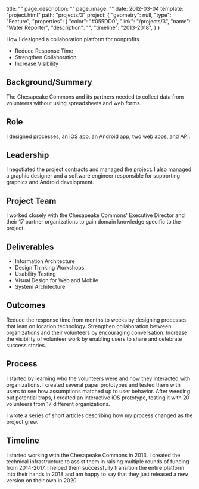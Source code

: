 title: ""
page_description: ""
page_image: ""
date: 2012-03-04
template: "project.html"
path: "projects/3"
project: {
  "geometry": null,
  "type": "Feature",
  "properties": {
    "color": "#055DD0",
    "link": "/projects/3",
    "name": "Water Reporter",
    "description": "",
    "timeline": "2013-2018",
  }
}

How I designed a collaboration platform for nonprofits.

- Reduce Response Time
- Strengthen Collaboration
- Increase Visibility

## Background/Summary
The Chesapeake Commons and its partners needed to collect data from volunteers without using spreadsheets and web forms.

## Role
I designed processes, an iOS app, an Android app, two web apps, and API.

## Leadership
I negotiated the project contracts and managed the project. I also managed a graphic designer and a software engineer responsible for supporting graphics and Android development.

## Project Team
I worked closely with the Chesapeake Commons' Executive Director and their 17 partner organizations to gain domain knowledge specific to the project. 

## Deliverables
- Information Architecture
- Design Thinking Workshops
- Usability Testing
- Visual Design for Web and Mobile
- System Architecture

## Outcomes
Reduce the response time from months to weeks by designing processes that lean on location technology.
Strengthen collaboration between organizations and their volunteers by encouraging conversation. 
Increase the visibility of volunteer work by enabling users to share and celebrate success stories.

## Process
I started by learning who the volunteers were and how they interacted with organizations. I created several paper prototypes and tested them with users to see how assumptions matched up to user behavior. After weeding out potential traps, I created an interactive iOS prototype, testing it with 20 volunteers from 17 different organizations.

I wrote a series of short articles describing how my process changed as the project grew. 

## Timeline
I started working with the Chesapeake Commons in 2013. I created the technical infrastructure to assist them in raising multiple rounds of funding from 2014-2017. I helped them successfully transition the entire platform into their hands in 2018 and am happy to say that they just released a new version on their own in 2020.